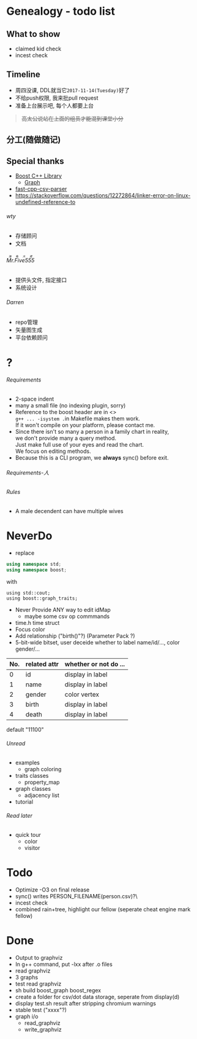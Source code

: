 # Genealogy - todo list

## What to show

* claimed kid check
* incest check

## Timeline

* 周四没课, DDL就当它`2017-11-14(Tuesday)`好了
* 不给push权限, 我来批pull request
* 准备上台展示吧, 每个人都要上台
><del>高太公说站在上面的组员才能混到课堂小分</del>
## 分工(随做随记)

## Special thanks

* [Boost C++ Library](http://www.boost.org)
	* [Graph](http://www.boost.org/doc/libs/1_65_1/libs/graph/doc/table_of_contents.html)
* [fast-cpp-csv-parser](https://github.com/ben-strasser/fast-cpp-csv-parser)
* https://stackoverflow.com/questions/12272864/linker-error-on-linux-undefined-reference-to


###### wty

* 存储顾问
* 文档

###### <ruby>Mr.Five555<rt>海龟大佬</rt></ruby>

* 提供头文件, 指定接口
* 系统设计

###### Darren

* repo管理
* 矢量图生成
* 平台依赖顾问

# ?

###### Requirements

* 2-space indent
* many a small file (no indexing plugin, sorry)
* Reference to the boost header are in &lt;&gt;  
`g++ ... -isystem .`in Makefile makes them work.  
If it won't compile on your platform, please contact me.
* Since there isn't so many a person in a family chart in reality,  
we don't provide many a query method.  
Just make full use of your eyes and read the chart.  
We focus on editing methods. 
* Because this is a CLI program, we **always** sync() before exit.

###### Requirements-人

###### Rules

* A male decendent can have multiple wives

# NeverDo

* replace

```c++
using namespace std;
using namespace boost;
```

with

```
using std::cout;
using boost::graph_traits;
```


* Never Provide ANY way to edit idMap
	* maybe some csv op commmands
* time.h time struct
* Focus color
* Add relationship ("birth()"?) (Parameter Pack ?)
* 5-bit-wide bitset, user deceide whether to label name/id/..., color gender/...

| No. | related attr | whether or not do ... |
| -   | -            | -                     |
| 0   | id           | display in label      |
| 1   | name         | display in label      |
| 2   | gender       | color vertex          |
| 3   | birth        | display in label      |
| 4   | death        | display in label      |

default "11100"


###### Unread

* examples
	* graph coloring
* traits classes
	* property_map
* graph classes
	* adjacency list
* tutorial

###### Read later

* quick tour
	* color
	* visitor

# Todo

* Optimize -O3 on final release
* sync() writes PERSON_FILENAME(person.csv)?\
* incest check
* combined rain+tree, highlight our fellow (seperate cheat engine mark fellow)

# Done

* Output to graphviz
* In g++ command, put -lxx after .o files
* read graphviz
* 3 graphs
* test read graphviz
* sh build boost_graph boost_regex
* create a folder for csv/dot data storage, seperate from display(d)
* display test.sh result after stripping chromium warnings
* stable test ("xxxx"?)
* graph i/o
	* read_graphviz
	* write_graphviz


